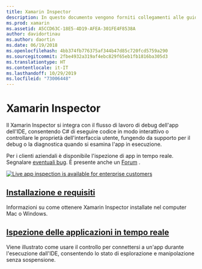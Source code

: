 ```yaml
---
title: Xamarin Inspector
description: In questo documento vengono forniti collegamenti alle guide che descrivono come installare e utilizzare il Xamarin Inspector per esplorare ed eseguire il debug delle applicazioni.
ms.prod: xamarin
ms.assetid: A5CCD63C-18E5-4D19-AFEA-301FE4F8538A
author: davidortinau
ms.author: daortin
ms.date: 06/19/2018
ms.openlocfilehash: 4bb374fb776375af344b47d85c720fcd5759a290
ms.sourcegitcommit: 2fbe4932a319af4ebc829f65eb1fb1816ba305d3
ms.translationtype: HT
ms.contentlocale: it-IT
ms.lasthandoff: 10/29/2019
ms.locfileid: "73006448"
---
```

# <a name="xamarin-inspector"></a>Xamarin Inspector

Il Xamarin Inspector si integra con il flusso di lavoro di debug dell'app dell'IDE, consentendo C# di eseguire codice in modo interattivo o controllare le proprietà dell'interfaccia utente, fungendo da supporto per il debug o la diagnostica quando si esamina l'app in esecuzione.

Per i clienti aziendali è disponibile l'ispezione di app in tempo reale. Segnalare [eventuali bug](~/tools/inspector/install.md#reporting-bugs). È presente anche un [Forum](https://forums.xamarin.com/categories/inspector) .

[![](images/interactive-1.0.0-bike-inspect-3d-small.png "Live app inspection is available for enterprise customers")](images/interactive-1.0.0-bike-inspect-3d.png#lightbox)

## <a name="installation-and-requirementstoolsinspectorinstallmd"></a>[Installazione e requisiti](~/tools/inspector/install.md)

Informazioni su come ottenere Xamarin Inspector installate nel computer Mac o Windows.

## <a name="inspecting-live-applicationstoolsinspectorinspectmd"></a>[Ispezione delle applicazioni in tempo reale](~/tools/inspector/inspect.md)

Viene illustrato come usare il controllo per connettersi a un'app durante l'esecuzione dall'IDE, consentendo lo stato di esplorazione e manipolazione senza sospensione.
